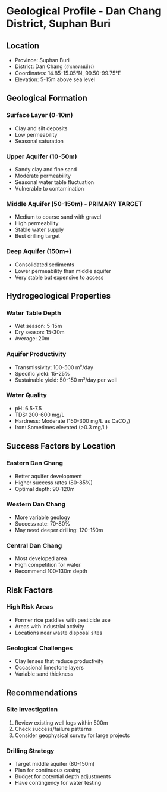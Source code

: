 # Geological Profile - Dan Chang District, Suphan Buri

## Location
- Province: Suphan Buri
- District: Dan Chang (อำเภอด่านช้าง)
- Coordinates: 14.85-15.05°N, 99.50-99.75°E
- Elevation: 5-15m above sea level

## Geological Formation

### Surface Layer (0-10m)
- Clay and silt deposits
- Low permeability
- Seasonal saturation

### Upper Aquifer (10-50m)
- Sandy clay and fine sand
- Moderate permeability
- Seasonal water table fluctuation
- Vulnerable to contamination

### Middle Aquifer (50-150m) - PRIMARY TARGET
- Medium to coarse sand with gravel
- High permeability
- Stable water supply
- Best drilling target

### Deep Aquifer (150m+)
- Consolidated sediments
- Lower permeability than middle aquifer
- Very stable but expensive to access

## Hydrogeological Properties

### Water Table Depth
- Wet season: 5-15m
- Dry season: 15-30m
- Average: 20m

### Aquifer Productivity
- Transmissivity: 100-500 m²/day
- Specific yield: 15-25%
- Sustainable yield: 50-150 m³/day per well

### Water Quality
- pH: 6.5-7.5
- TDS: 200-600 mg/L
- Hardness: Moderate (150-300 mg/L as CaCO₃)
- Iron: Sometimes elevated (>0.3 mg/L)

## Success Factors by Location

### Eastern Dan Chang
- Better aquifer development
- Higher success rates (80-85%)
- Optimal depth: 90-120m

### Western Dan Chang
- More variable geology
- Success rate: 70-80%
- May need deeper drilling: 120-150m

### Central Dan Chang
- Most developed area
- High competition for water
- Recommend 100-130m depth

## Risk Factors

### High Risk Areas
- Former rice paddies with pesticide use
- Areas with industrial activity
- Locations near waste disposal sites

### Geological Challenges
- Clay lenses that reduce productivity
- Occasional limestone layers
- Variable sand thickness

## Recommendations

### Site Investigation
1. Review existing well logs within 500m
2. Check success/failure patterns
3. Consider geophysical survey for large projects

### Drilling Strategy
- Target middle aquifer (80-150m)
- Plan for continuous casing
- Budget for potential depth adjustments
- Have contingency for water testing
